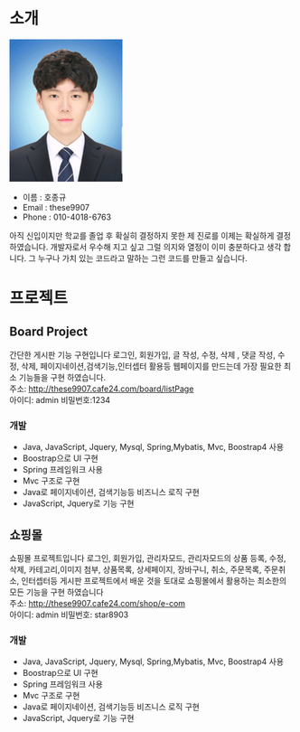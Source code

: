 ﻿# 소개


<img alt="깃헙 프로필 사진" src="https://github.com/these9907/Resume/blob/master/images/me.jpg" width="200">


* 이름 : 호종규
* Email : these9907
* Phone : 010-4018-6763

아직 신입이지만 학교를 졸업 후 확실히 결정하지 못한 제 진로를 이제는 확실하게 결정 하였습니다.
개발자로서 우수해 지고 싶고 그럴 의지와 열정이 이미 충분하다고 생각 합니다.
그 누구나 가치 있는 코드라고 말하는 그런 코드를 만들고 싶습니다.

# 프로젝트

## Board Project
간단한 게시판 기능 구현입니다
로그인, 회원가입, 글 작성, 수정, 삭제 , 댓글 작성, 수정, 삭제,
페이지네이션,검색기능,인터셉터 활용등 웹페이지를 만드는데 가장 필요한 최소 기능들을 구현 하였습니다.<br/>
주소: http://these9907.cafe24.com/board/listPage<br/>
아이디: admin 비밀번호:1234

### 개발 
- Java, JavaScript, Jquery, Mysql, Spring,Mybatis, Mvc, Boostrap4 사용
- Boostrap으로 UI 구현
- Spring 프레임워크 사용
- Mvc 구조로 구현
- Java로 페이지네이션, 검색기능등 비즈니스 로직 구현
- JavaScript, Jquery로 기능 구현

## 쇼핑몰
쇼핑몰 프로젝트입니다
로그인, 회원가입, 관리자모드, 관리자모드의 상품 등록, 수정, 삭제, 카테고리,이미지 첨부, 상품목록, 상세페이지, 장바구니, 취소, 주문목록, 주문취소, 
인터셉터등 게시판 프로젝트에서 배운 것을 토대로 쇼핑몰에서 활용하는 최소한의 모든 기능을 구현 하였습니다<br/>
주소: http://these9907.cafe24.com/shop/e-com<br/>
아이디: admin 비밀번호: star8903

### 개발 
- Java, JavaScript, Jquery, Mysql, Spring,Mybatis, Mvc, Boostrap4 사용
- Boostrap으로 UI 구현
- Spring 프레임워크 사용
- Mvc 구조로 구현
- Java로 페이지네이션, 검색기능등 비즈니스 로직 구현
- JavaScript, Jquery로 기능 구현

